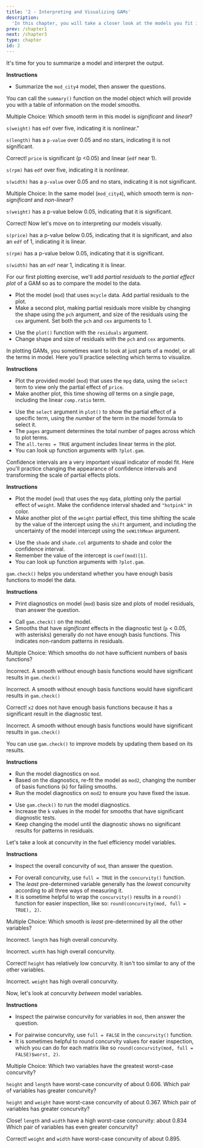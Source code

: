 ```yaml
---
title: '2 - Interpreting and Visualizing GAMs'
description:
  'In this chapter, you will take a closer look at the models you fit in chapter 1 and learn how to interpret and explain them.  You will learn how to make plots that show how different variables affect model outcomes.  Then you will diagnose problems in models arising from under-fitting the data or hidden relationships between variables, and how to iteratively fix those problems and get better results.'
prev: /chapter1
next: /chapter3
type: chapter
id: 2
---
```

<exercise id="1" title="Interpreting GAM outputs" type="slides">

<slides source="chapter2_01"> 
</slides>

</exercise>

<exercise id="2" title="Significance and linearity">

It's time for you to summarize a model and interpret the output.

**Instructions**
- Summarize the `mod_city4` model, then answer the questions.

<codeblock id="02_02">

You can call the `summary()` function on the model object which will provide you with a table of information on the model smooths.

</codeblock>

Multiple Choice: Which smooth term in this model is _significant_ and _linear_?

<choice>
<opt text="weight">

`s(weight)` has `edf` over five, indicating it is nonlinear."

</opt>

<opt text="length" >

`s(length)` has a `p-value` over 0.05 and no stars, indicating it is not significant.

</opt>

<opt text="price" correct="true">

Correct! `price` is significant (p <0.05) and linear (`edf` near 1).

</opt>

<opt text="rpm">

`s(rpm)` has `edf` over five, indicating it is nonlinear.

</opt>

<opt text="width">

`s(width)` has a `p-value` over 0.05 and no stars, indicating it is not significant.

</opt>
</choice>

Multiple Choice: In the same model (`mod_city4`), which smooth term is _non-significant_ and _non-linear_?

<choice>
<opt text="weight">

`s(weight)` has a p-value below 0.05, indicating that it is significant.

</opt>

<opt text="length" correct="true">

Correct! Now let's move on to interpreting our models visually.

</opt>

<opt text="price" >

`s(price)` has a p-value below 0.05, indicating that it is significant, and also an `edf` of 1, indicating it is linear.

</opt>

<opt text="rpm">

`s(rpm)` has a p-value below 0.05, indicating that it is significant.

</opt>

<opt text="width">

`s(width)` has an `edf` near 1, indicating it is linear.

</opt>
</choice>

</exercise>

<exercise id="3" title="Visualizing GAMs" type="slides">

<slides source="chapter2_04"> 
</slides>

</exercise>

<exercise id="4" title="Plotting the motorcycle crash model and data">

For our first plotting exercise, we'll add _partial residuals_ to the _partial effect plot_ of a GAM so as to compare the model to the data.

-  Plot the model (`mod`) that uses `mcycle` data. Add partial residuals to the plot.
-  Make a second plot, making partial residuals more visible by changing the shape using the `pch` argument, and size of the residuals using the `cex` argument. Set both the `pch` and `cex` arguments to 1.

<codeblock id="02_05">

-  Use the `plot()` function with the `residuals` argument.
-  Change shape and size of residuals with the `pch` and `cex` arguments.

</codeblock>

</exercise>

<exercise id="5" title="Plotting multiple auto performance variables">

In plotting GAMs, you sometimes want to look at just parts of a model, or all the terms in model.  Here you'll practice selecting which terms to visualize.

**Instructions**
-  Plot the provided model (`mod`) that uses the `mpg` data, using the `select` term to view only the partial effect of `price`. 
-  Make another plot, this time showing _all_ terms on a single page, including the linear `comp.ratio` term.

<codeblock id="02_06">

-  Use the `select` argument in `plot()` to show the partial effect of a specific term, using the _number_ of the term in the model formula to select it.
-  The `pages` argument determines the total number of pages across which to plot terms.
-  The `all.terms = TRUE` argument includes linear terms in the plot.
-  You can look up function arguments with `?plot.gam`.

</codeblock>

</exercise>

<exercise id="6" title="Visualizing auto performance uncertainty">

Confidence intervals are a very important visual indicator of model fit.  Here you'll practice changing the appearance of confidence intervals and transforming the scale of partial effects plots.

**Instructions**
-  Plot the model (`mod`) that uses the `mpg` data, plotting only the partial effect of `weight`. Make the confidence interval shaded and `"hotpink"` in color.
-  Make another plot of the `weight` partial effect, this time shifting the scale by the value of the intercept using the `shift` argument, and including the uncertainty of the model intercept using the `seWithMean` argument.

<codeblock id="02_07">

-  Use the `shade` and `shade.col` arguments to shade and color the confidence interval.
-  Remember the value of the intercept is `coef(mod)[1]`. 
-  You can look up function arguments with `?plot.gam`.

</codeblock>

</exercise>

<exercise id="7" title="Model checking with gam.check()" type="slides">

<slides source="chapter2_08"> 
</slides>

</exercise>

<exercise id="8" title="Reading model diagnostics">

`gam.check()` helps you understand whether you have enough basis functions to model the data.

**Instructions**
-  Print diagnostics on model (`mod`) basis size and plots of model residuals, than answer the question.

<codeblock id="02_09">

-   Call `gam.check()` on the model.
-   Smooths that have _significant_ effects in the diagnostic test (`p` < 0.05, with asterisks) generally do not have enough basis functions.  This indicates non-random patterns in residuals.

</codeblock>


Multiple Choice: Which smooths do not have sufficient numbers of basis functions?

<choice>
<opt text="x0">

Incorrect. A smooth without enough basis functions would have significant results in `gam.check()`

</opt>

<opt text="x1" >

Incorrect. A smooth without enough basis functions would have significant results in `gam.check()`

</opt>

<opt text="x2" correct="true">

Correct! `x2` does not have enough basis functions because it has a significant result in the diagnostic test.

</opt>

<opt text="`x3`">

Incorrect. A smooth without enough basis functions would have significant results in `gam.check()`

</opt>

</choice>

</exercise>

<exercise id="9" title="Fixing problems with model diagnostics">

You can use `gam.check()` to improve models by updating them based on its results.

**Instructions**
- Run the model diagnostics on `mod`. 
- Based on the diagnostics, re-fit the model as `mod2`, changing the number of basis functions (`k`) for failing smooths. 
- Run the model diagnostics on `mod2` to ensure you have fixed the issue.

<codeblock id="02_10">

- Use `gam.check()` to run the model diagnostics. 
- Increase the `k` values in the model for smooths that have significant diagnostic tests. 
- Keep changing the model until the diagnostic shows no significant results for patterns in residuals.

</codeblock>

</exercise>

</exercise>

<exercise id="10" title="Checking concurvity" type="slides">

<slides source="chapter2_11"> 
</slides>

</exercise>

<exercise id="11" title="Examining overall concurvity in auto data">

Let's take a look at concurvity in the fuel efficiency model variables.  

**Instructions**
- Inspect the overall concurvity of `mod`, than answer the question.

<codeblock id="02_12">

- For overall concurvity, use `full = TRUE` in the `concurvity()` function.
- The _least_ pre-determined variable generally has the _lowest_ concurvity according to all three ways of measuring it.
- It is sometime helpful to wrap the `concurvity()` results in a `round()` function for easier inspection, like so: `round(concurvity(mod, full = TRUE), 2)`.

</codeblock>

Multiple Choice: Which smooth is _least_ pre-determined by all the other variables?

<choice>
<opt text="s(length)">

Incorrect. `length` has high overall concurvity.

</opt>

<opt text="s(width)" >

Incorrect. `width` has high overall concurvity.

</opt>

<opt text="s(height)" correct="true">

Correct! `height` has relatively low concurvity.  It isn't too similar to any of the other variables.

</opt>

<opt text="s(weight)">

Incorrect. `weight` has high overall concurvity.

</opt>

</choice>

</exercise>

<exercise id="12" title="Examining concurvity between auto variables">

Now, let's look at concurvity _between_ model variables.

**Instructions**
- Inspect the pairwise concurvity for variables in `mod`, then answer the question.

<codeblock id="02_13">

- For pairwise concurvity, use `full = FALSE` in the `concurvity()` function.
- It is sometimes helpful to round concurvity values for easier inspection, which you can do for each matrix like so `round(concurvity(mod, full = FALSE)$worst, 2)`.

</codeblock>

Multiple Choice: Which two variables have the greatest worst-case concurvity?

<choice>
<opt text="`height` and `length`">

`height` and `length` have worst-case concurvity of about 0.606.  Which pair of variables has greater concurvity?

</opt>

<opt text="`height` and `weight`" >

`height` and `weight` have worst-case concurvity of about 0.367.  Which pair of variables has greater concurvity?

</opt>

<opt text="`length` and `width`">

Close! `length` and `width` have a high worst-case concurvity: about 0.834  Which pair of variables has even greater concurvity?

</opt>

<opt text="`weight` and `width`"  correct="true">

Correct! `weight` and `width` have worst-case concurvity of about 0.895.

</opt>

</choice>

</exercise>














